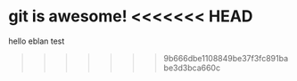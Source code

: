 git is awesome!
<<<<<<< HEAD
=======
hello eblan
test
>>>>>>> 9b666dbe1108849be37f3fc891babe3d3bca660c
